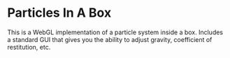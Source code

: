 # Particles In A Box


This is a WebGL implementation of a particle system inside a box. Includes a standard GUI that gives you the ability to adjust gravity,
coefficient of restitution, etc.

